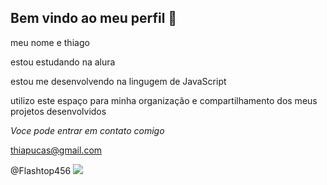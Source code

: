 ## Bem vindo ao meu perfil 💜
meu nome e thiago

estou estudando na alura

estou me desenvolvendo na lingugem de JavaScript

utilizo este espaço para minha organização e compartilhamento dos meus projetos desenvolvidos

_Voce pode entrar em contato comigo_

thiapucas@gmail.com

@Flashtop456
![](<img src=https://ohiofi.com/assets/nyan.gif>)

<!--
**Flashtop456/Flashtop456** is a ✨ _special_ ✨ repository because its `README.md` (this file) appears on your GitHub profile.

Here are some ideas to get you started:

- 🔭 I’m currently working on ...
- 🌱 I’m currently learning ...
- 👯 I’m looking to collaborate on ...
- 🤔 I’m looking for help with ...
- 💬 Ask me about ...
- 📫 How to reach me: ...
- 😄 Pronouns: ...
- ⚡ Fun fact: ...
-->

